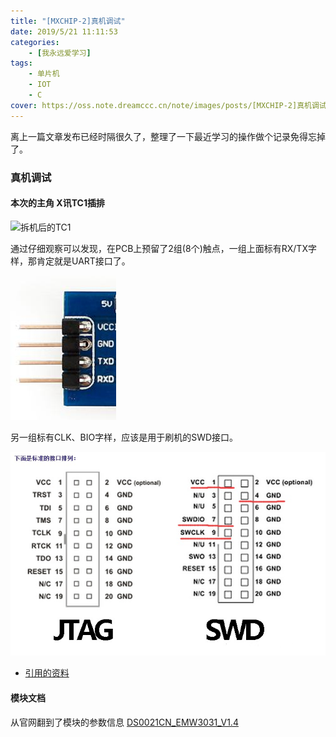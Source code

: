 ```yaml
---
title: "[MXCHIP-2]真机调试"
date: 2019/5/21 11:11:53
categories: 
    - [我永远爱学习]
tags: 
    - 单片机
    - IOT
    - C
cover: https://oss.note.dreamccc.cn/note/images/posts/[MXCHIP-2]真机调试/title.jpg?x-oss-process=style/blog_title
---
```


离上一篇文章发布已经时隔很久了，整理了一下最近学习的操作做个记录免得忘掉了。

<!--more-->

### 真机调试

#### 本次的主角 X讯TC1插排

![拆机后的TC1](/source/images/posts/[MXCHIP-2]真机调试/拆机后的TC1.jpg)
<!-- ![拆机后的TC1]() -->

通过仔细观察可以发现，在PCB上预留了2组(8个)触点，一组上面标有RX/TX字样，那肯定就是UART接口了。

![UART接口定义](/source/images/posts/[MXCHIP-2]真机调试/UART接口定义.jpg)
<!-- ![UART接口定义](./UART接口定义.jpg) -->

另一组标有CLK、BIO字样，应该是用于刷机的SWD接口。

![SWD接口定义](/source/images/posts/[MXCHIP-2]真机调试/SWD接口定义.jpg)
<!-- ![SWD接口定义](./SWD接口定义.jpg) -->

- [引用的资料](https://iot-security.wiki/hardware-security/debug/jtag.html)

#### 模块文档

从官网翻到了模块的参数信息
[DS0021CN_EMW3031_V1.4](/source/images/posts/[MXCHIP-2]真机调试/DS0021CN_EMW3031_V1.4.pdf)
